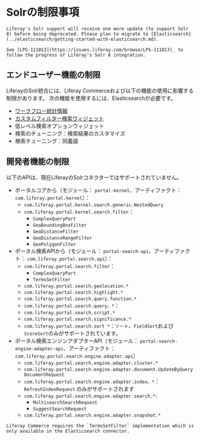 # Solrの制限事項

```{important}
Liferay's Solr support will receive one more update (to support Solr 8) before being deprecated. Please plan to migrate to [Elasticsearch](../elasticsearch/getting-started-with-elasticsearch.md).

See [LPS-111013](https://issues.liferay.com/browse/LPS-111013)_ to follow the progress of Liferay's Solr 8 integration.
```

## エンドユーザー機能の制限

LiferayのSolr統合には、Liferay Commerceおよび以下の機能の使用に影響する制限があります。 次の機能を使用するには、Elasticsearchが必要です。

  - [ワークフロー統計情報](../../../process-automation/workflow/using-workflows/using-workflow-metrics.md)
  - [カスタムフィルター検索ウィジェット](../../search-pages-and-widgets/search-results/filtering-search-results.md)
  - 低レベル検索オプションウィジェット
  - 検索のチューニング：検索結果のカスタマイズ
  - 検索チューニング：同義語

## 開発者機能の制限

以下のAPIは、現在LiferayのSolrコネクターではサポートされていません。

  - ポータルコアから（モジュール： `portal-kernel`、アーティファクト： `com.liferay.portal.kernel`）：
      - `com.liferay.portal.kernel.search.generic.NestedQuery`
      - `com.liferay.portal.kernel.search.filter`：
          - `ComplexQueryPart`
          - `GeoBoundingBoxFilter`
          - `GeoDistanceFilter`
          - `GeoDistanceRangeFilter`
          - `GeoPolygonFilter`
  - ポータル検索APIから（モジュール： `portal-search-api`、アーティファクト： `com.liferay.portal.search.api`）：
      - `com.liferay.portal.search.filter`：
          - `ComplexQueryPart`
          - `TermsSetFilter`
      - `com.liferay.portal.search.geolocation.*`
      - `com.liferay.portal.search.highlight.*`
      - `com.liferay.portal.search.query.function.*`
      - `com.liferay.portal.search.query。*`：
      - `com.liferay.portal.search.script.*`
      - `com.liferay.portal.search.significance.*`
      - `com.liferay.portal.search.sort *`：`ソート`、`FieldSort`および `ScoreSort`のみがサポートされています。
  - ポータル検索エンジンアダプターAPI（モジュール： `portal-search-engine-adapter-api`、アーティファクト： `com.liferay.portal.search.engine.adapter.api`）
      - `com.liferay.portal.search.engine.adapter.cluster.*`
      - `com.liferay.portal.search.engine.adapter.document.UpdateByQueryDocumentRequest`
      - `com.liferay.portal.search.engine.adapter.index。*`： `RefreshIndexRequest` のみがサポートされます
      - `com.liferay.portal.search.engine.adapter.search.*`:
          - `MultisearchSearchRequest`
          - `SuggestSearchRequest`
      - `com.liferay.portal.search.engine.adapter.snapshot.*`

<!-- end list -->

```{note}
Liferay Commerce requires the `TermsSetFilter` implementation which is only available in the Elasticsearch connector.
```
